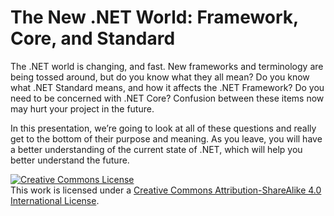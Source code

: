 # The New .NET World: Framework, Core, and Standard

The .NET world is changing, and fast. New frameworks and terminology are being tossed around, but do you know what they all mean? Do you know what .NET Standard means, and how it affects the .NET Framework? Do you need to be concerned with .NET Core? Confusion between these items now may hurt your project in the future.

In this presentation, we’re going to look at all of these questions and really get to the bottom of their purpose and meaning. As you leave, you will have a better understanding of the current state of .NET, which will help you better understand the future.

<a rel="license" href="http://creativecommons.org/licenses/by-sa/4.0/"><img alt="Creative Commons License" style="border-width:0" src="https://i.creativecommons.org/l/by-sa/4.0/88x31.png" /></a><br />This work is licensed under a <a rel="license" href="http://creativecommons.org/licenses/by-sa/4.0/">Creative Commons Attribution-ShareAlike 4.0 International License</a>.
